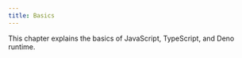 ```yaml
---
title: Basics
---
```


This chapter explains the basics of JavaScript, TypeScript, and Deno runtime.
